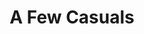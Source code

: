 ---
ee_id: '120'
site: '1'
type: '2'
url: 2011-114-a-few-casuals
title: A Few Casuals
year: '2011'
display_year: '2011'
medium: Purple Ugg® footware, 99.9% pure lead ingots
dims: 9 x 9 x 11 inches
pitch: "​Uggs with a lead ignot in them"
ps:
live_url:
related:
youtube:
related_code:
imgs: a-few-casuals-2011-114-full-database-ih.jpg
subheading:
download:
add_credit:
commission:
layout: things-i-made
---
